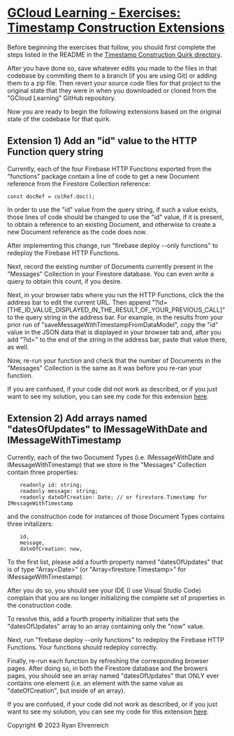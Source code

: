 # [GCloud Learning - Exercises: Timestamp Construction Extensions](https://github.com/rehrenreich/gcloud-learning/tree/main/exercises/timestamp_construction_extensions)

Before beginning the exercises that follow, you should first complete the steps listed in the README in the [Timestamp Construction Quirk directory](https://github.com/rehrenreich/gcloud-learning/tree/main/quirks/timestamp_construction).

After you have done so, save whatever edits you made to the files in that codebase by commiting them to a branch (if you are using Git) or adding them to a zip file. Then revert your source code files for that project to the original state that they were in when you downloaded or cloned from the "GCloud Learning" GitHub repository.

Now you are ready to begin the following extensions based on the original state of the codebase for that quirk.

## Extension 1) Add an "id" value to the HTTP Function query string

Currently, each of the four Firebase HTTP Functions exported from the "functions" package contain a line of code to get a new Document reference from the Firestore Collection reference:

```
const docRef = colRef.doc();
```

In order to use the "id" value from the query string, if such a value exists, those lines of code should be changed to use the "id" value, if it is present, to obtain a reference to an existing Document, and otherwise to create a new Document reference as the code does now.

After implementing this change, run "firebase deploy --only functions" to redeploy the Firebase HTTP Functions.

Next, record the existing number of Documents currently present in the "Messages" Collection in your Firestore database. You can even write a query to obtain this count, if you desire.

Next, in your browser tabs where you run the HTTP Functions, click the the address bar to edit the current URL. Then append "?id=[THE_ID_VALUE_DISPLAYED_IN_THE_RESULT_OF_YOUR_PREVIOUS_CALL]" to the query string in the address bar. For example, in the results from your prior run of "saveMessageWithTimestampFromDataModel", copy the "id" value in the JSON data that is displayed in your browser tab and, after you add "?id=" to the end of the string in the address bar, paste that value there, as well.

Now, re-run your function and check that the number of Documents in the "Messages" Collection is the same as it was before you re-ran your function.

If you are confused, if your code did not work as described, or if you just want to see my solution, you can see my code for this extension [here](https://github.com/rehrenreich/gcloud-learning/tree/main/exercises/timestamp_construction_extensions/extension_01).

## Extension 2) Add arrays named "datesOfUpdates" to IMessageWithDate and IMessageWithTimestamp

Currently, each of the two Document Types (i.e. IMessageWithDate and IMessageWithTimestamp) that we store in the "Messages" Collection contain three properties:

```
    readonly id: string;
    readonly message: string;
    readonly dateOfCreation: Date; // or firestore.Timestamp for IMessageWithTimestamp
```

and the construction code for instances of those Document Types contains three initalizers:

```
    id,
    message,
    dateOfCreation: now,
```

To the first list, please add a fourth property named "datesOfUpdates" that is of type "Array&lt;Date&gt;" (or "Array&lt;firestore.Timestamp&gt;" for IMessageWithTimestamp).

After you do so, you should see your IDE (I use Visual Studio Code) complain that you are no longer initializing the complete set of properties in the construction code.

To resolve this, add a fourth property initializer that sets the "datesOfUpdates" array to an array containing only the "now" value.

Next, run "firebase deploy --only functions" to redeploy the Firebase HTTP Functions. Your functions should redeploy correctly.

Finally, re-run each function by refreshing the corresponding browser pages. After doing so, in both the Firestore database and the browers pages, you should see an array named "datesOfUpdates" that ONLY ever contains one element (i.e. an element with the same value as "dateOfCreation", but inside of an array).

If you are confused, if your code did not work as described, or if you just want to see my solution, you can see my code for this extension [here](https://github.com/rehrenreich/gcloud-learning/tree/main/exercises/timestamp_construction_extensions/extension_02).

Copyright © 2023 Ryan Ehrenreich